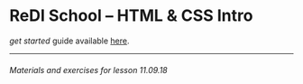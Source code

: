 # ReDI School – HTML & CSS Intro

_get started_ guide available [here](https://github.com/ReDI-School/html-css-munich-2018-fall).

---

###### Materials and exercises for lesson 11.09.18
